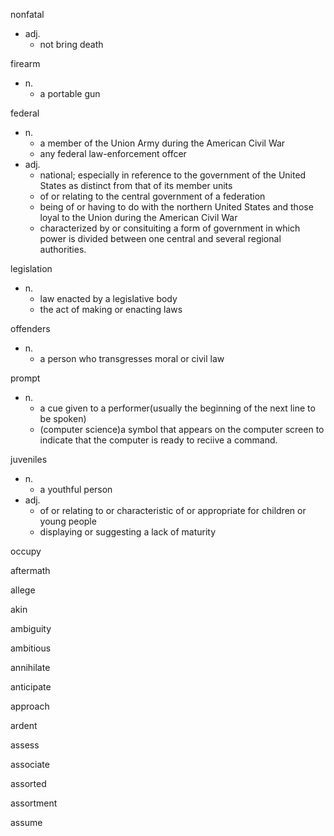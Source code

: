 nonfatal
- adj.
  - not bring death

firearm
- n.
  - a portable gun

federal
- n.
  - a member of the Union Army during the American Civil War
  - any federal law-enforcement offcer
- adj.
  - national; especially in reference to the government of the United States as distinct from that of its member units
  - of or relating to the central government of a federation
  - being of or having to do with the northern United States and those loyal to the Union during the American Civil War
  - characterized by or consituiting a form of government in which power is divided between one central and several regional authorities.

legislation
- n.
  - law enacted by a legislative body
  - the act of making or enacting laws

offenders
- n.
  - a person who transgresses moral or civil law

prompt
- n.
  - a cue given to a performer(usually the beginning of the next line to be spoken)
  - (computer science)a symbol that appears on the computer screen to indicate that the computer is ready to reciive a command.

juveniles
- n.
  - a youthful person
- adj.
  - of or relating to or characteristic of or appropriate for children or young people
  - displaying or suggesting a lack of maturity

occupy

aftermath

allege

akin

ambiguity

ambitious

annihilate

anticipate

approach

ardent

assess

associate

assorted

assortment

assume
